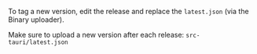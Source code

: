 To tag a new version, edit the release and replace the `latest.json` (via the Binary uploader).

Make sure to upload a new version after each release: `src-tauri/latest.json`

